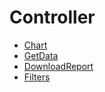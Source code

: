 # Controller

- [Chart](./Chart.md)
- [GetData](./GetData.md)
- [DownloadReport](./DownloadReport.md)
- [Filters](./Filters.md)
